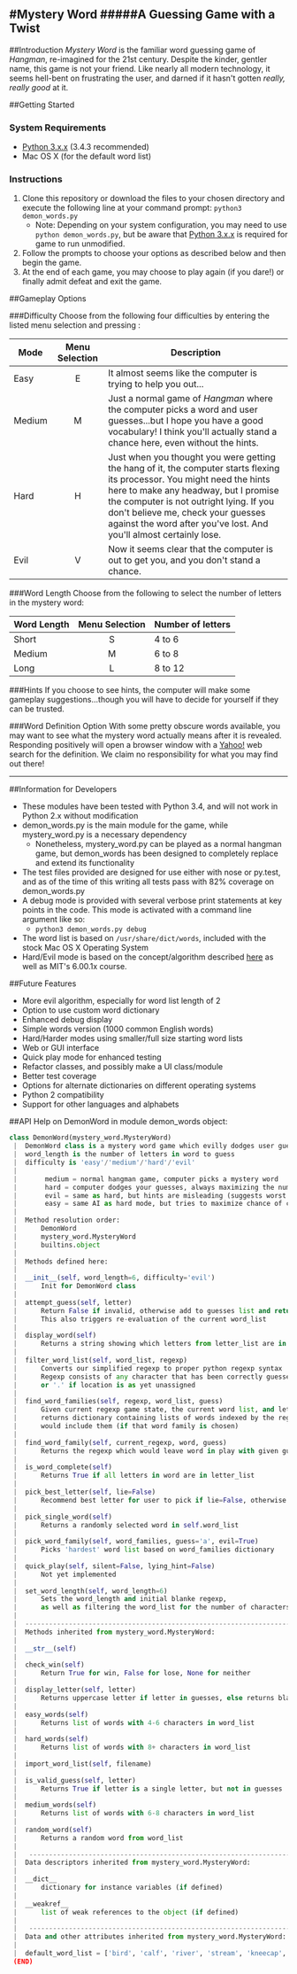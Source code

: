 #Mystery Word
#####A Guessing Game with a Twist
--------



##Introduction
*Mystery Word* is the familiar word guessing game of *Hangman*, re-imagined for the 21st century.  Despite the kinder, gentler name, this game is not your friend.  Like nearly all modern technology, it seems hell-bent on frustrating the user, and darned if it hasn't gotten _really, really good_ at it.


##Getting Started
### System Requirements
  * [Python 3.x.x](https://www.python.org/downloads/) (3.4.3 recommended)
  * Mac OS X (for the default word list)

### Instructions
1. Clone this repository or download the files to your chosen directory and execute the following line at your command prompt:
    ```python3 demon_words.py```
    * Note: Depending on your system configuration, you may need to use ```python demon_words.py```, but be aware that [Python 3.x.x](https://www.python.org/downloads/) is required for game to run unmodified.
2. Follow the prompts to choose your options as described below and then begin the game.
3. At the end of each game, you may choose to play again (if you dare!) or finally admit defeat and exit the game.

##Gameplay Options

###Difficulty
Choose from the following four difficulties by entering the listed menu selection and pressing <Enter>:

Mode   | Menu Selection |Description
-----|:--------------:|-----------
Easy   | E | It almost seems like the computer is trying to help you out...
Medium | M | Just a normal game of *Hangman* where the computer picks a word and user guesses...but I hope you have a good vocabulary! I think you'll actually stand a chance here, even without the hints.
Hard   | H | Just when you thought you were getting the hang of it, the computer starts flexing its processor. You might need the hints here to make any headway, but I promise the computer is not outright lying. If you don't believe me, check your guesses against the word after you've lost. And you'll almost certainly lose.
Evil   | V | Now it seems clear that the computer is out to get you, and you don't stand a chance.

###Word Length
Choose from the following to select the number of letters in the mystery word:

Word Length | Menu Selection | Number of letters
------------|:--------------:|------------------
Short        | S             | 4 to 6
Medium       | M             | 6 to 8
Long         | L             | 8 to 12

###Hints
If you choose to see hints, the computer will make some gameplay suggestions...though you will have to decide for yourself if they can be trusted.

###Word Definition Option
With some pretty obscure words available, you may want to see what the mystery word actually means after it is revealed. Responding positively will open a browser window with a [Yahoo!](www.yahoo.com) web search for the definition.  We claim no responsibility for what you may find out there!



---------------------------------------




##Information for Developers
* These modules have been tested with Python 3.4, and will not work in Python 2.x without modification
* demon_words.py is the main module for the game, while mystery_word.py is a necessary dependency
  * Nonetheless, mystery_word.py can be played as a normal hangman game, but demon_words has been designed to completely replace and extend its functionality
* The test files provided are designed for use either with nose or py.test, and as of the time of this writing all tests pass with 82% coverage on demon_words.py
* A debug mode is provided with several verbose print statements at key points in the code. This mode is activated with a command line argument like so:
    * ```python3 demon_words.py debug```
* The word list is based on `/usr/share/dict/words`, included with the stock Mac OS X Operating System
* Hard/Evil mode is based on the concept/algorithm described [here](http://nifty.stanford.edu/2011/schwarz-evil-hangman/) as well as MIT's 6.00.1x course.

##Future Features
* More evil algorithm, especially for word list length of 2
* Option to use custom word dictionary
* Enhanced debug display
* Simple words version (1000 common English words)
* Hard/Harder modes using smaller/full size starting word lists
* Web or GUI interface
* Quick play mode for enhanced testing
* Refactor classes, and possibly make a UI class/module
* Better test coverage
* Options for alternate dictionaries on different operating systems
* Python 2 compatibility
* Support for other languages and alphabets

##API
Help on DemonWord in module demon_words object:

```python
class DemonWord(mystery_word.MysteryWord)
 |  DemonWord class is a mystery word game which evilly dodges user guesses
 |  word_length is the number of letters in word to guess
 |  difficulty is 'easy'/'medium'/'hard'/'evil'
 |
 |       medium = normal hangman game, computer picks a mystery word
 |       hard = computer dodges your guesses, always maximizing the number of possible words
 |       evil = same as hard, but hints are misleading (suggests worst possible guess)
 |       easy = same AI as hard mode, but tries to maximize chance of correct guesses
 |
 |  Method resolution order:
 |      DemonWord
 |      mystery_word.MysteryWord
 |      builtins.object
 |
 |  Methods defined here:
 |
 |  __init__(self, word_length=6, difficulty='evil')
 |      Init for DemonWord class
 |
 |  attempt_guess(self, letter)
 |      Return False if invalid, otherwise add to guesses list and return True
 |      This also triggers re-evaluation of the current word_list
 |
 |  display_word(self)
 |      Returns a string showing which letters from letter_list are in word
 |
 |  filter_word_list(self, word_list, regexp)
 |      Converts our simplified regexp to proper python regexp syntax
 |      Regexp consists of any character that has been correctly guessed
 |      or '.' if location is as yet unassigned
 |
 |  find_word_families(self, regexp, word_list, guess)
 |      Given current regexp game state, the current word list, and letter guess,
 |      returns dictionary containing lists of words indexed by the regexp which
 |      would include them (if that word family is chosen)
 |
 |  find_word_family(self, current_regexp, word, guess)
 |      Returns the regexp which would leave word in play with given guess letter
 |
 |  is_word_complete(self)
 |      Returns True if all letters in word are in letter_list
 |
 |  pick_best_letter(self, lie=False)
 |      Recommend best letter for user to pick if lie=False, otherwise worst
 |
 |  pick_single_word(self)
 |      Returns a randomly selected word in self.word_list
 |
 |  pick_word_family(self, word_families, guess='a', evil=True)
 |      Picks 'hardest' word list based on word_families dictionary
 |
 |  quick_play(self, silent=False, lying_hint=False)
 |      Not yet implemented
 |
 |  set_word_length(self, word_length=6)
 |      Sets the word_length and initial blanke regexp,
 |      as well as filtering the word_list for the number of characters
 |
 |  ----------------------------------------------------------------------
 |  Methods inherited from mystery_word.MysteryWord:
 |
 |  __str__(self)
 |
 |  check_win(self)
 |      Return True for win, False for lose, None for neither
 |
 |  display_letter(self, letter)
 |      Returns uppercase letter if letter in guesses, else returns blank_char
 |
 |  easy_words(self)
 |      Returns list of words with 4-6 characters in word_list
 |
 |  hard_words(self)
 |      Returns list of words with 8+ characters in word_list
 |
 |  import_word_list(self, filename)
 |
 |  is_valid_guess(self, letter)
 |      Returns True if letter is a single letter, but not in guesses
 |
 |  medium_words(self)
 |      Returns list of words with 6-8 characters in word_list
 |
 |  random_word(self)
 |      Returns a random word from word_list
 |
 |   ----------------------------------------------------------------------
 |  Data descriptors inherited from mystery_word.MysteryWord:
 |
 |  __dict__
 |      dictionary for instance variables (if defined)
 |
 |  __weakref__
 |      list of weak references to the object (if defined)
 |
 |   ----------------------------------------------------------------------
 |  Data and other attributes inherited from mystery_word.MysteryWord:
 |
 |  default_word_list = ['bird', 'calf', 'river', 'stream', 'kneecap', 'co...
 (END)
```
